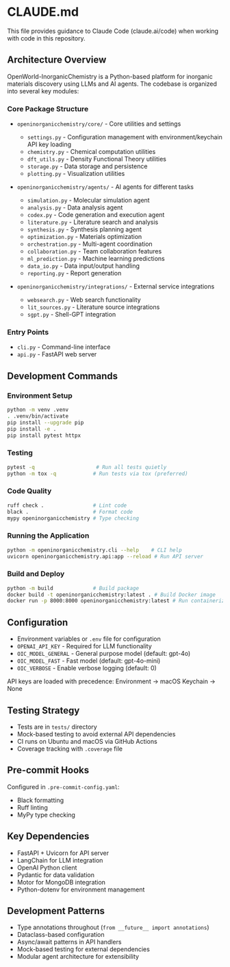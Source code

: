 # CLAUDE.md

This file provides guidance to Claude Code (claude.ai/code) when working with code in this repository.

## Architecture Overview

OpenWorld-InorganicChemistry is a Python-based platform for inorganic materials discovery using LLMs and AI agents. The codebase is organized into several key modules:

### Core Package Structure

- `openinorganicchemistry/core/` - Core utilities and settings
  - `settings.py` - Configuration management with environment/keychain API key loading
  - `chemistry.py` - Chemical computation utilities
  - `dft_utils.py` - Density Functional Theory utilities
  - `storage.py` - Data storage and persistence
  - `plotting.py` - Visualization utilities

- `openinorganicchemistry/agents/` - AI agents for different tasks
  - `simulation.py` - Molecular simulation agent
  - `analysis.py` - Data analysis agent
  - `codex.py` - Code generation and execution agent
  - `literature.py` - Literature search and analysis
  - `synthesis.py` - Synthesis planning agent
  - `optimization.py` - Materials optimization
  - `orchestration.py` - Multi-agent coordination
  - `collaboration.py` - Team collaboration features
  - `ml_prediction.py` - Machine learning predictions
  - `data_io.py` - Data input/output handling
  - `reporting.py` - Report generation

- `openinorganicchemistry/integrations/` - External service integrations
  - `websearch.py` - Web search functionality
  - `lit_sources.py` - Literature source integrations
  - `sgpt.py` - Shell-GPT integration

### Entry Points

- `cli.py` - Command-line interface
- `api.py` - FastAPI web server

## Development Commands

### Environment Setup
```bash
python -m venv .venv
. .venv/bin/activate
pip install --upgrade pip
pip install -e .
pip install pytest httpx
```

### Testing
```bash
pytest -q                    # Run all tests quietly
python -m tox -q            # Run tests via tox (preferred)
```

### Code Quality
```bash
ruff check .                # Lint code
black .                     # Format code
mypy openinorganicchemistry # Type checking
```

### Running the Application
```bash
python -m openinorganicchemistry.cli --help    # CLI help
uvicorn openinorganicchemistry.api:app --reload # Run API server
```

### Build and Deploy
```bash
python -m build             # Build package
docker build -t openinorganicchemistry:latest . # Build Docker image
docker run -p 8000:8000 openinorganicchemistry:latest # Run containerized
```

## Configuration

- Environment variables or `.env` file for configuration
- `OPENAI_API_KEY` - Required for LLM functionality
- `OIC_MODEL_GENERAL` - General purpose model (default: gpt-4o)
- `OIC_MODEL_FAST` - Fast model (default: gpt-4o-mini)
- `OIC_VERBOSE` - Enable verbose logging (default: 0)

API keys are loaded with precedence: Environment → macOS Keychain → None

## Testing Strategy

- Tests are in `tests/` directory
- Mock-based testing to avoid external API dependencies
- CI runs on Ubuntu and macOS via GitHub Actions
- Coverage tracking with `.coverage` file

## Pre-commit Hooks

Configured in `.pre-commit-config.yaml`:
- Black formatting
- Ruff linting
- MyPy type checking

## Key Dependencies

- FastAPI + Uvicorn for API server
- LangChain for LLM integration
- OpenAI Python client
- Pydantic for data validation
- Motor for MongoDB integration
- Python-dotenv for environment management

## Development Patterns

- Type annotations throughout (`from __future__ import annotations`)
- Dataclass-based configuration
- Async/await patterns in API handlers
- Mock-based testing for external dependencies
- Modular agent architecture for extensibility